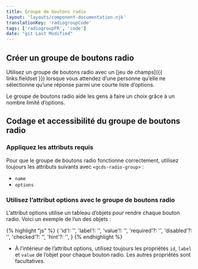 ```yaml
---
title: Groupe de boutons radio
layout: 'layouts/component-documentation.njk'
translationKey: 'radiogroupCode'
tags: ['radiogroupFR', 'code']
date: "git Last Modified"
---
```


## Créer un groupe de boutons radio

Utilisez un groupe de boutons radio avec un [jeu de champs]({{ links.fieldset }}) lorsque vous attendez d’une personne qu’elle ne sélectionne qu’une réponse parmi une courte liste d’options.

Le groupe de boutons radio aide les gens à faire un choix grâce à un nombre limité d’options.


## Codage et accessibilité du groupe de boutons radio

### Appliquez les attributs requis

Pour que le groupe de boutons radio fonctionne correctement, utilisez toujours les attributs suivants avec `<gcds-radio-group>` :
- `name`
- `options`

### Utilisez l’attribut options avec le groupe de boutons radio

L’attribut options utilise un tableau d’objets pour rendre chaque bouton radio. Voici un exemple de l’un des objets :

{% highlight "js" %}
{
  'id'!: '',
  'label'!: '',
  'value'!: '',
  'required'?: '',
  'disabled'?: '',
  'checked'?: '',
  'hint'?: '',
}
{% endhighlight %}


- À l’intérieur de l’attribut options, utilisez toujours les propriétés `id`, `label` et `value` de l’objet pour chaque bouton radio. Les autres propriétés sont facultatives.
